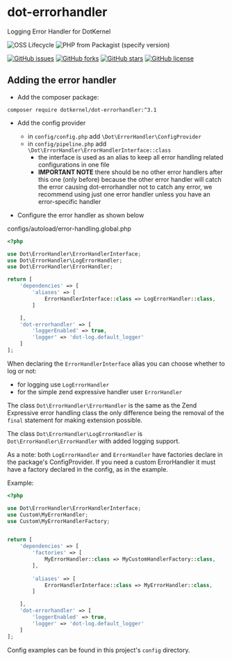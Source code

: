 # dot-errorhandler

Logging Error Handler for DotKernel

![OSS Lifecycle](https://img.shields.io/osslifecycle/dotkernel/dot-errorhandler)
![PHP from Packagist (specify version)](https://img.shields.io/packagist/php-v/dotkernel/dot-errorhandler/3.2.0)

[![GitHub issues](https://img.shields.io/github/issues/dotkernel/dot-errorhandler)](https://github.com/dotkernel/dot-debugbar/issues)
[![GitHub forks](https://img.shields.io/github/forks/dotkernel/dot-errorhandler)](https://github.com/dotkernel/dot-debugbar/network)
[![GitHub stars](https://img.shields.io/github/stars/dotkernel/dot-errorhandler)](https://github.com/dotkernel/dot-debugbar/stargazers)
[![GitHub license](https://img.shields.io/github/license/dotkernel/dot-errorhandler)](https://github.com/dotkernel/dot-errorhandler/blob/main/LICENSE.md)

## Adding the error handler

* Add the composer package:

`composer require dotkernel/dot-errorhandler:^3.1`


* Add the config provider
  - in `config/config.php` add `\Dot\ErrorHandler\ConfigProvider`
  - in `config/pipeline.php` add `\Dot\ErrorHandler\ErrorHandlerInterface::class`
    + the interface is used as an alias to keep all error handling related configurations in one file
    + **IMPORTANT NOTE** there should be no other error handlers after this one (only before) because the other error handler will catch the error causing dot-errorhandler not to catch any error, we recommend using just one error handler unless you have an error-specific handler
    
* Configure the error handler as shown below

configs/autoload/error-handling.global.php
```php
<?php

use Dot\ErrorHandler\ErrorHandlerInterface;
use Dot\ErrorHandler\LogErrorHandler;
use Dot\ErrorHandler\ErrorHandler;

return [
    'dependencies' => [
        'aliases' => [
            ErrorHandlerInterface::class => LogErrorHandler::class,
        ]

    ],
    'dot-errorhandler' => [
        'loggerEnabled' => true,
        'logger' => 'dot-log.default_logger'
    ]
];
```

When declaring the `ErrorHandlerInterface` alias you can choose whether to log or not: 
* for logging use `LogErrorHandler`
* for the simple zend expressive handler user `ErrorHandler`

The class `Dot\ErrorHandler\ErrorHandler` is the same as the Zend Expressive error handling class
the only difference being the removal of the `final` statement for making extension possible.


The class `Dot\ErrorHandler\LogErrorHandler` is `Dot\ErrorHandler\ErrorHandler` with 
added logging support.


As a note: both `LogErrorHandler` and `ErrorHandler` have factories declare in the
package's ConfigProvider. If you need a custom ErrorHandler it must have a factory
declared in the config, as in the example.

Example:

```php
<?php

use Dot\ErrorHandler\ErrorHandlerInterface;
use Custom\MyErrorHandler;
use Custom\MyErrorHandlerFactory;


return [
    'dependencies' => [
        'factories' => [
            MyErrorHandler::class => MyCustomHandlerFactory::class,
        ],
        
        'aliases' => [
            ErrorHandlerInterface::class => MyErrorHandler::class,
        ]

    ],
    'dot-errorhandler' => [
        'loggerEnabled' => true,
        'logger' => 'dot-log.default_logger'
    ]
];
```

Config examples can be found in this project's `config` directory.


